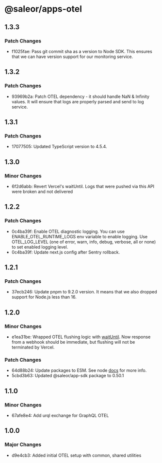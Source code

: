 # @saleor/apps-otel

## 1.3.3

### Patch Changes

- f1025fae: Pass git commit sha as a version to Node SDK. This ensures that we can have version support for our monitoring service.

## 1.3.2

### Patch Changes

- 93969b2a: Patch OTEL dependency - it should handle NaN & Infinity values. It will ensure that logs are properly parsed and send to log service.

## 1.3.1

### Patch Changes

- 17077505: Updated TypeScript version to 4.5.4.

## 1.3.0

### Minor Changes

- 6f2d6abb: Revert Vercel's waitUntil. Logs that were pushed via this API were broken and not delivered

## 1.2.2

### Patch Changes

- 0c4ba39f: Enable OTEL diagnostic logging. You can use ENABLE_OTEL_RUNTIME_LOGS env variable to enable logging. Use OTEL_LOG_LEVEL (one of error, warn, info, debug, verbose, all or none) to set enabled logging level.
- 0c4ba39f: Update next.js config after Sentry rollback.

## 1.2.1

### Patch Changes

- 37ecb246: Update pnpm to 9.2.0 version. It means that we also dropped support for Node.js less than 16.

## 1.2.0

### Minor Changes

- e1ea31be: Wrapped OTEL flushing logic with [waitUntil](https://vercel.com/docs/functions/functions-api-reference#waituntil).
  Now response from a webhook should be immediate, but flushing will not be terminated by Vercel.

### Patch Changes

- 64d88b24: Update packages to ESM. See node [docs](https://nodejs.org/api/esm.html) for more info.
- 5cbd3b63: Updated @saleor/app-sdk package to 0.50.1

## 1.1.0

### Minor Changes

- 67afe8e4: Add urql exchange for GraphQL OTEL

## 1.0.0

### Major Changes

- d9e4cb3: Added initial OTEL setup with common, shared utilities
